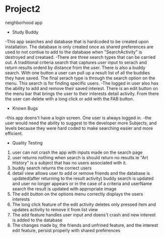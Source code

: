 # Project2
neighborhood app

- Study Buddy

-This app searches and database that is hardcoded to be created upon installation. The database is only created once as shared preferences are used to not contiue to add to the database when "SearchActivity" is destroyed and creataed.
-There are three search types that can be carried out. A traditional criteria search that captures user input to serach and return results orderd by distance from the user. There is also a buddy search. With one button a user can pull up a result list of all the buddies they have saved. The final serach type is through the search option on the menu. This search is for finding specific users.
-The logged in user also has the ability to add and remove their saved interest. There is an edit button on the menu bar that brings the user to their interests detail activity. From there the user can delete with a long click or add with the FAB button.

- Known Bugs

-this app doens't have a login screen. One user is always logged in.
-the user would need the ability to suggest to the developer more Subjects, and levels because they were hard coded to make searching easier and more efficient.


- Quality Testing

1) user can not crash the app with inputs made on the search page
2) user returns nothing when search is should return no results ie "Art History" is a subject that has no users associated with it.
3) buddy search returns the correct users
4) detail view allows user to add or remove friends and the database is updated(after returning to the result activity) buddy search is updated and user no longer appears or in the case of a criteria and userName search the result is updated with appropriate image
5) The edit button on the options menu correctly displays the users interests
6) The long click feature of the edit activity deletes only pressed item and updates activity to remove it from list view
7) The add feature handles user input and doens't crash and new interest is added to the database
8) The changes made by, the friends and unfrined feature, and the interest edit feature, persist properly with shared preferences


